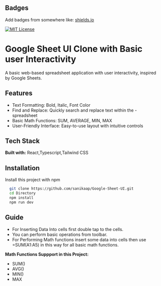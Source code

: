 
## Badges

Add badges from somewhere like: [shields.io](https://shields.io/)

[![MIT License](https://img.shields.io/badge/License-MIT-green.svg)](https://choosealicense.com/licenses/mit/)


# Google Sheet UI Clone with Basic user Interactivity

A basic web-based spreadsheet application with user interactivity, inspired by Google Sheets.


## Features

- Text Formatting: Bold, Italic, Font Color
- Find and Replace: Quickly search and replace text within the - spreadsheet
- Basic Math Functions: SUM, AVERAGE, MIN, MAX
- User-Friendly Interface: Easy-to-use layout with intuitive controls


## Tech Stack

**Built with:** React,Typescript,Tailwind CSS



## Installation

Install this project with npm

```bash
  git clone https://github.com/sanikaap/Google-Sheet-UI.git
  cd Directory
  npm install
  npm run dev
```
    
## Guide
- For Inserting Data Into cells first double tap to the cells.
- You can perform basic operations from toolbar.
- For Performing Math functions insert some data into cells then use =SUM(A1:A5) in this way for all basic math functions.

**Math Functions Suppport in this Project:**
- SUM()
- AVG()
- MIN()
- MAX